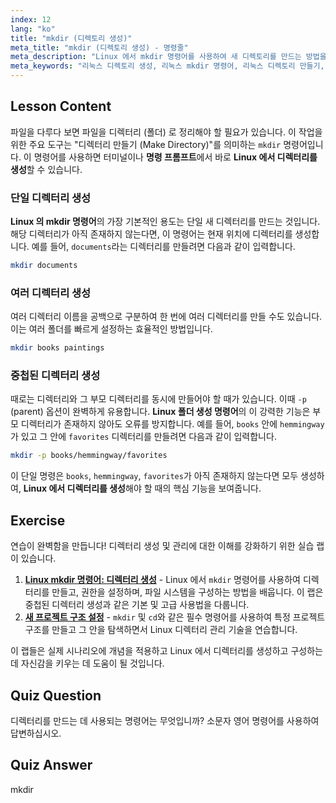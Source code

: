 ```yaml
---
index: 12
lang: "ko"
title: "mkdir (디렉토리 생성)"
meta_title: "mkdir (디렉토리 생성) - 명령줄"
meta_description: "Linux 에서 mkdir 명령어를 사용하여 새 디렉토리를 만드는 방법을 알아보세요. 이 가이드는 명령 프롬프트에서 여러 디렉토리 및 상위 디렉토리를 만드는 방법을 포함하여 Linux 폴더 생성 명령어를 다룹니다."
meta_keywords: "리눅스 디렉토리 생성, 리눅스 mkdir 명령어, 리눅스 디렉토리 만들기, 명령 프롬프트 디렉토리 생성, 리눅스 폴더 생성 명령어, mkdir, 디렉토리 만들기, 리눅스"
---
```


## Lesson Content

파일을 다루다 보면 파일을 디렉터리 (폴더) 로 정리해야 할 필요가 있습니다. 이 작업을 위한 주요 도구는 "디렉터리 만들기 (Make Directory)"를 의미하는 `mkdir` 명령어입니다. 이 명령어를 사용하면 터미널이나 **명령 프롬프트**에서 바로 **Linux 에서 디렉터리를 생성**할 수 있습니다.

### 단일 디렉터리 생성

**Linux 의 mkdir 명령어**의 가장 기본적인 용도는 단일 새 디렉터리를 만드는 것입니다. 해당 디렉터리가 아직 존재하지 않는다면, 이 명령어는 현재 위치에 디렉터리를 생성합니다. 예를 들어, `documents`라는 디렉터리를 만들려면 다음과 같이 입력합니다.

```bash
mkdir documents
```

### 여러 디렉터리 생성

여러 디렉터리 이름을 공백으로 구분하여 한 번에 여러 디렉터리를 만들 수도 있습니다. 이는 여러 폴더를 빠르게 설정하는 효율적인 방법입니다.

```bash
mkdir books paintings
```

### 중첩된 디렉터리 생성

때로는 디렉터리와 그 부모 디렉터리를 동시에 만들어야 할 때가 있습니다. 이때 `-p` (parent) 옵션이 완벽하게 유용합니다. **Linux 폴더 생성 명령어**의 이 강력한 기능은 부모 디렉터리가 존재하지 않아도 오류를 방지합니다. 예를 들어, `books` 안에 `hemmingway`가 있고 그 안에 `favorites` 디렉터리를 만들려면 다음과 같이 입력합니다.

```bash
mkdir -p books/hemmingway/favorites
```

이 단일 명령은 `books`, `hemmingway`, `favorites`가 아직 존재하지 않는다면 모두 생성하여, **Linux 에서 디렉터리를 생성**해야 할 때의 핵심 기능을 보여줍니다.

## Exercise

연습이 완벽함을 만듭니다! 디렉터리 생성 및 관리에 대한 이해를 강화하기 위한 실습 랩이 있습니다.

1. **[Linux mkdir 명령어: 디렉터리 생성](https://labex.io/ko/labs/linux-linux-mkdir-command-directory-creating-209739)** - Linux 에서 `mkdir` 명령어를 사용하여 디렉터리를 만들고, 권한을 설정하며, 파일 시스템을 구성하는 방법을 배웁니다. 이 랩은 중첩된 디렉터리 생성과 같은 기본 및 고급 사용법을 다룹니다.
2. **[새 프로젝트 구조 설정](https://labex.io/ko/labs/linux-setting-up-a-new-project-structure-387859)** - `mkdir` 및 `cd`와 같은 필수 명령어를 사용하여 특정 프로젝트 구조를 만들고 그 안을 탐색하면서 Linux 디렉터리 관리 기술을 연습합니다.

이 랩들은 실제 시나리오에 개념을 적용하고 Linux 에서 디렉터리를 생성하고 구성하는 데 자신감을 키우는 데 도움이 될 것입니다.

## Quiz Question

디렉터리를 만드는 데 사용되는 명령어는 무엇입니까? 소문자 영어 명령어를 사용하여 답변하십시오.

## Quiz Answer

mkdir
